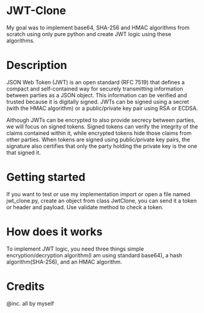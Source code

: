 # JWT-Clone
My goal was to implement base64, SHA-256 and HMAC algorithms from scratch using only pure python and create JWT logic using these algorithms.

# Description
JSON Web Token (JWT) is an open standard (RFC 7519) that defines a compact and self-contained way for securely transmitting information between parties as a JSON object. This information can be verified and trusted because it is digitally signed. JWTs can be signed using a secret (with the HMAC algorithm) or a public/private key pair using RSA or ECDSA.

Although JWTs can be encrypted to also provide secrecy between parties, we will focus on signed tokens. Signed tokens can verify the integrity of the claims contained within it, while encrypted tokens hide those claims from other parties. When tokens are signed using public/private key pairs, the signature also certifies that only the party holding the private key is the one that signed it.

# Getting started
If you want to test or use my implementation import or open a file named jwt_clone.py, create an object from class JwtClone, you can send it a token or header and payload. Use validate method to check a token.
 
# How does it works
To implement JWT logic, you need three things simple encryption/decryption algorithm(I am using standard base64), a hash algorithm(SHA-256), and an HMAC algorithm.
 
# Credits
@inc. all by myself
